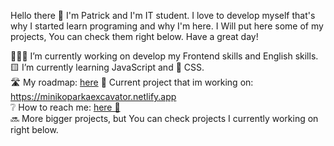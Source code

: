 Hello there 👋 I'm Patrick and I'm IT student. I love to develop myself that's why I started learn programing and why I'm here. I Will put here some of my projects, You can check them right below. Have a great day! 

👨🏼‍💻 I’m currently working on develop my Frontend skills and English skills. <br>
🟨 I’m currently learning JavaScript and 🎨 CSS. <br>
🛣️ My roadmap: [here](https://myfrontendroadmap.netlify.app)
🚜 Current project that im working on: https://minikoparkaexcavator.netlify.app
<br>
❔ How to reach me: [here 🤝](https://www.linkedin.com/in/patryk-ruczyński-4ab5b6219/)
<br>
🔜 More bigger projects, but You can check projects I currently working on right below.
